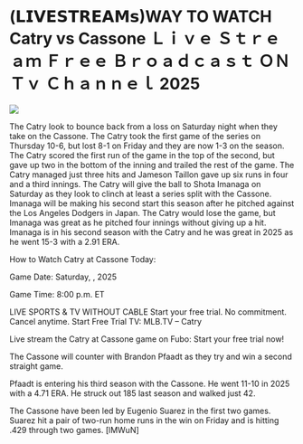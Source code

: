# (𝗟𝗜𝗩𝗘𝗦𝗧𝗥𝗘𝗔𝗠𝘀)WAY TO WATCH Catry vs Cassone Ｌｉｖｅ Ｓｔｒｅａｍ Ｆｒｅｅ Ｂｒｏａｄｃａｓｔ ＯＮ Ｔｖ Ｃｈａｎｎｅｌ  2025  
  
  
[![](https://i.imgur.com/qSNzIqt.png)](https://movie.rssnews.media/kqWdIkWg.php)  
  
The Catry look to bounce back from a loss on Saturday night when they take on the Cassone. The Catry took the first game of the series on Thursday 10-6, but lost 8-1 on Friday and they are now 1-3 on the season. The Catry scored the first run of the game in the top of the second, but gave up two in the bottom of the inning and trailed the rest of the game. The Catry managed just three hits and Jameson Taillon gave up six runs in four and a third innings. The Catry will give the ball to Shota Imanaga on Saturday as they look to clinch at least a series split with the Cassone. Imanaga will be making his second start this season after he pitched against the Los Angeles Dodgers in Japan. The Catry would lose the game, but Imanaga was great as he pitched four innings without giving up a hit. Imanaga is in his second season with the Catry and he was great in 2025 as he went 15-3 with a 2.91 ERA.

How to Watch Catry at Cassone Today:

Game Date: Saturday, , 2025

Game Time: 8:00 p.m. ET

LIVE SPORTS & TV WITHOUT CABLE
Start your free trial. No commitment. Cancel anytime.
Start Free Trial
TV: MLB.TV – Catry

Live stream the Catry at Cassone game on Fubo: Start your free trial now!

The Cassone will counter with Brandon Pfaadt as they try and win a second straight game.

Pfaadt is entering his third season with the Cassone. He went 11-10 in 2025 with a 4.71 ERA. He struck out 185 last season and walked just 42.

The Cassone have been led by Eugenio Suarez in the first two games. Suarez hit a pair of two-run home runs in the win on Friday and is hitting .429 through two games. [lMWuN]